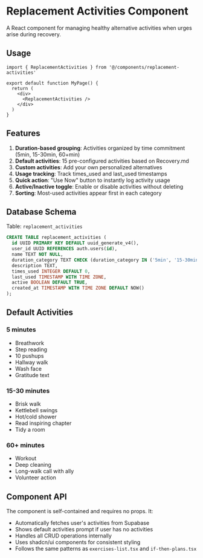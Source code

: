 # Replacement Activities Component

A React component for managing healthy alternative activities when urges arise during recovery.

## Usage

```tsx
import { ReplacementActivities } from '@/components/replacement-activities'

export default function MyPage() {
  return (
    <div>
      <ReplacementActivities />
    </div>
  )
}
```

## Features

1. **Duration-based grouping**: Activities organized by time commitment (5min, 15-30min, 60+min)
2. **Default activities**: 15 pre-configured activities based on Recovery.md
3. **Custom activities**: Add your own personalized alternatives
4. **Usage tracking**: Track times_used and last_used timestamps
5. **Quick action**: "Use Now" button to instantly log activity usage
6. **Active/Inactive toggle**: Enable or disable activities without deleting
7. **Sorting**: Most-used activities appear first in each category

## Database Schema

Table: `replacement_activities`

```sql
CREATE TABLE replacement_activities (
  id UUID PRIMARY KEY DEFAULT uuid_generate_v4(),
  user_id UUID REFERENCES auth.users(id),
  name TEXT NOT NULL,
  duration_category TEXT CHECK (duration_category IN ('5min', '15-30min', '60+min')),
  description TEXT,
  times_used INTEGER DEFAULT 0,
  last_used TIMESTAMP WITH TIME ZONE,
  active BOOLEAN DEFAULT TRUE,
  created_at TIMESTAMP WITH TIME ZONE DEFAULT NOW()
);
```

## Default Activities

### 5 minutes
- Breathwork
- Step reading
- 10 pushups
- Hallway walk
- Wash face
- Gratitude text

### 15-30 minutes
- Brisk walk
- Kettlebell swings
- Hot/cold shower
- Read inspiring chapter
- Tidy a room

### 60+ minutes
- Workout
- Deep cleaning
- Long-walk call with ally
- Volunteer action

## Component API

The component is self-contained and requires no props. It:
- Automatically fetches user's activities from Supabase
- Shows default activities prompt if user has no activities
- Handles all CRUD operations internally
- Uses shadcn/ui components for consistent styling
- Follows the same patterns as `exercises-list.tsx` and `if-then-plans.tsx`
